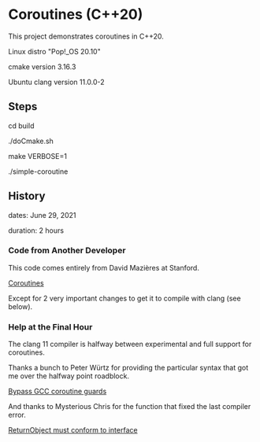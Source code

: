 # Coroutines (C++20)

This project demonstrates coroutines in C++20.

Linux distro "Pop!_OS 20.10"

cmake version 3.16.3

Ubuntu clang version 11.0.0-2

## Steps

cd build

./doCmake.sh

make VERBOSE=1

./simple-coroutine

## History

dates: June 29, 2021

duration: 2 hours

### Code from Another Developer

This code comes entirely from David Mazières at Stanford.

[Coroutines](https://www.scs.stanford.edu/~dm/blog/c++-coroutines.html)

Except for 2 very important changes to get it to compile with clang (see below).

### Help at the Final Hour

The clang 11 compiler is halfway between experimental and full support for coroutines.

Thanks a bunch to Peter Würtz for providing the particular syntax that got me over the halfway point roadblock.

[Bypass GCC coroutine guards](https://bugreports.qt.io/browse/QTCREATORBUG-24634?gerritReviewStatus=Open)

And thanks to Mysterious Chris for the function that fixed the last compiler error.

[ReturnObject must conform to interface](https://stackoverflow.com/questions/67306337/a-coroutines-promise-must-declare-either-return-value-or-return-void-erro)





